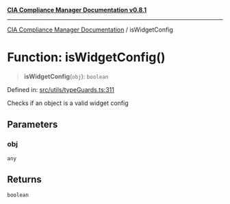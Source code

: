 [**CIA Compliance Manager Documentation v0.8.1**](../README.md)

***

[CIA Compliance Manager Documentation](../globals.md) / isWidgetConfig

# Function: isWidgetConfig()

> **isWidgetConfig**(`obj`): `boolean`

Defined in: [src/utils/typeGuards.ts:311](https://github.com/Hack23/cia-compliance-manager/blob/aea527f1006de96602c10bb201453301cffe7b07/src/utils/typeGuards.ts#L311)

Checks if an object is a valid widget config

## Parameters

### obj

`any`

## Returns

`boolean`
